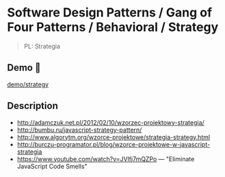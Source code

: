# Software Design Patterns / Gang of Four Patterns / Behavioral / Strategy

> PL: Strategia

## Demo 🎉

<a href="./demo/strategy/">demo/strategy</a>

## Description

* <http://adamczuk.net.pl/2012/02/10/wzorzec-projektowy-strategia/>
* <http://bumbu.ru/javascript-strategy-pattern/>
* <http://www.algorytm.org/wzorce-projektowe/strategia-strategy.html>
* <http://burczu-programator.pl/blog/wzorce-projektowe-w-javascript-strategia>
* <https://www.youtube.com/watch?v=JVlfj7mQZPo> — "Eliminate JavaScript Code Smells"
